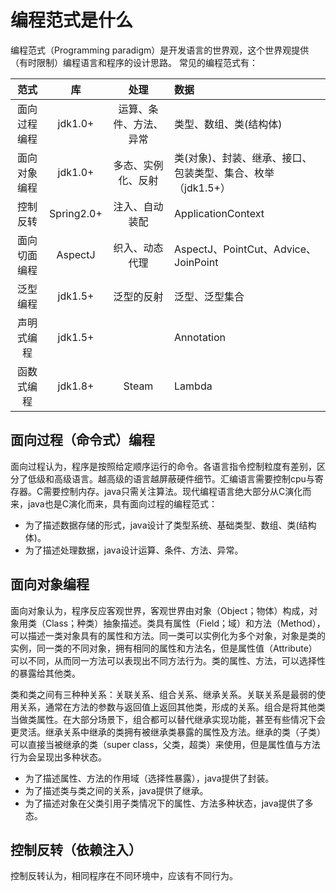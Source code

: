 # 编程范式是什么

编程范式（Programming paradigm）是开发语言的世界观，这个世界观提供（有时限制）编程语言和程序的设计思路。
常见的编程范式有：

 范式 | 库 | 处理 | 数据
 :---: | :---: | :---: | :---
 面向过程编程 | jdk1.0+ | 运算、条件、方法、异常 | 类型、数组、类(结构体)
 面向对象编程 | jdk1.0+ | 多态、实例化、反射 | 类(对象)、封装、继承、接口、包装类型、集合、枚举（jdk1.5+）
 控制反转 | Spring2.0+ | 注入、自动装配 | ApplicationContext
 面向切面编程 | AspectJ | 织入、动态代理 | AspectJ、PointCut、Advice、JoinPoint
 泛型编程 | jdk1.5+ | 泛型的反射 | 泛型、泛型集合
 声明式编程 | jdk1.5+ | | Annotation
 函数式编程 | jdk1.8+ | Steam | Lambda

## 面向过程（命令式）编程
面向过程认为，程序是按照给定顺序运行的命令。各语言指令控制粒度有差别，区分了低级和高级语言。越高级的语言越屏蔽硬件细节。汇编语言需要控制cpu与寄存器。C需要控制内存。java只需关注算法。现代编程语言绝大部分从C演化而来，java也是C演化而来，具有面向过程的编程范式：
* 为了描述数据存储的形式，java设计了类型系统、基础类型、数组、类(结构体)。
* 为了描述处理数据，java设计运算、条件、方法、异常。

## 面向对象编程
面向对象认为，程序反应客观世界，客观世界由对象（Object；物体）构成，对象用类（Class；种类）抽象描述。类具有属性（Field；域）和方法（Method），可以描述一类对象具有的属性和方法。同一类可以实例化为多个对象，对象是类的实例，同一类的不同对象，拥有相同的属性和方法名，但是属性值（Attribute）可以不同，从而同一方法可以表现出不同方法行为。类的属性、方法，可以选择性的暴露给其他类。

类和类之间有三种种关系：关联关系、组合关系、继承关系。关联关系是最弱的使用关系，通常在方法的参数与返回值上返回其他类，形成的关系。组合是将其他类当做类属性。在大部分场景下，组合都可以替代继承实现功能，甚至有些情况下会更灵活。继承关系中继承的类拥有被继承类暴露的属性及方法。继承的类（子类）可以直接当被继承的类（super class，父类，超类）来使用，但是属性值与方法行为会呈现出多种状态。

* 为了描述属性、方法的作用域（选择性暴露），java提供了封装。
* 为了描述类与类之间的关系，java提供了继承。
* 为了描述对象在父类引用子类情况下的属性、方法多种状态，java提供了多态。

## 控制反转（依赖注入）
控制反转认为，相同程序在不同环境中，应该有不同行为。